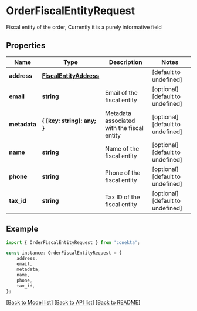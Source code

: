 # OrderFiscalEntityRequest

Fiscal entity of the order, Currently it is a purely informative field

## Properties

Name | Type | Description | Notes
------------ | ------------- | ------------- | -------------
**address** | [**FiscalEntityAddress**](FiscalEntityAddress.md) |  | [default to undefined]
**email** | **string** | Email of the fiscal entity | [optional] [default to undefined]
**metadata** | **{ [key: string]: any; }** | Metadata associated with the fiscal entity | [optional] [default to undefined]
**name** | **string** | Name of the fiscal entity | [optional] [default to undefined]
**phone** | **string** | Phone of the fiscal entity | [optional] [default to undefined]
**tax_id** | **string** | Tax ID of the fiscal entity | [optional] [default to undefined]

## Example

```typescript
import { OrderFiscalEntityRequest } from 'conekta';

const instance: OrderFiscalEntityRequest = {
    address,
    email,
    metadata,
    name,
    phone,
    tax_id,
};
```

[[Back to Model list]](../README.md#documentation-for-models) [[Back to API list]](../README.md#documentation-for-api-endpoints) [[Back to README]](../README.md)
